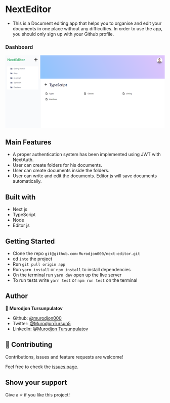 # NextEditor

- This is a Document editing app that helps you to organise and edit your documents in one place without any difficulties. In order to use the app, you should only sign up with your Github profile.

### Dashboard

![Photo](./public/docs.png)

## Main Features

- A proper authentication system has been implemented using JWT with NextAuth.
- User can create folders for his documents.
- User can create documents inside the folders.
- User can write and edit the documents. Editor js will save documents automatically.

## Built with

- Next js
- TypeScript
- Node
- Editor js

## Getting Started

- Clone the repo `git@github.com:Murodjon000/next-editor.git`
- cd `into` the project
- Run `git pull origin app`
- Run `yarn install` or `npm install` to install dependencies
- On the terminal run `yarn dev` open up the live server
- To run tests write `yarn test` or `npm run test` on the terminal

## Author

👤 **Murodjon Tursunpulatov**

- Github: [@murodjon000](https://github.com/murodjon000)
- Twitter: [@MurodjonTursun5](https://twitter.com/MurodjonTursun5)
- Linkedin: [@Murodjon Tursunpulatov](https://www.linkedin.com/in/murodjon-tursunpulatov-5189481b3/)

## 🤝 Contributing

Contributions, issues and feature requests are welcome!

Feel free to check the [issues page](issues/).

## Show your support

Give a ⭐️ if you like this project!
